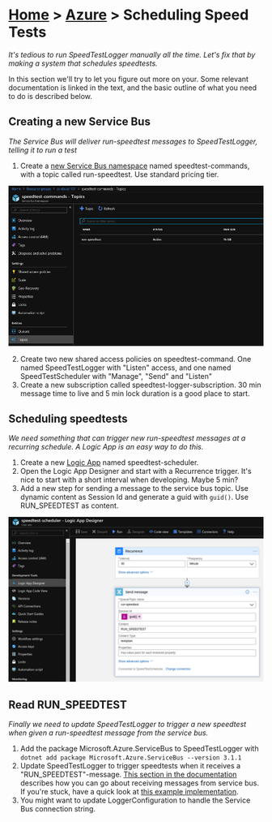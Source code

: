 [Home](../) > [Azure](index) > Scheduling Speed Tests
=====================================================
_It's tedious to run SpeedTestLogger manually all the time. Let's fix that by making a system that schedules speedtests._

In this section we'll try to let you figure out more on your. Some relevant documentation is linked in the text, and the basic outline of what you need to do is described below.

Creating a new Service Bus
--------------------------
_The Service Bus will deliver run-speedtest messages to SpeedTestLogger, telling it to run a test_

1. Create a [new Service Bus namespace](https://docs.microsoft.com/en-us/azure/service-bus-messaging/service-bus-dotnet-how-to-use-topics-subscriptions) named speedtest-commands, with a topic called run-speedtest. Use standard pricing tier.

![scheduling-speedtests-1](images/scheduling-speedtests-1.png)

2. Create two new shared access policies on speedtest-command. One named SpeedTestLogger with "Listen" access, and one named SpeedTestScheduler with "Manage", "Send" and "Listen"
3. Create a new subscription called speedtest-logger-subscription. 30 min message time to live and 5 min lock duration is a good place to start.

Scheduling speedtests
---------------------
_We need something that can trigger new run-speedtest messages at a recurring schedule. A Logic App is an easy way to do this._

1. Create a new [Logic App](https://docs.microsoft.com/en-us/azure/logic-apps/quickstart-create-first-logic-app-workflow) named speedtest-scheduler.
2. Open the Logic App Designer and start with a Recurrence trigger. It's nice to start with a short interval when developing. Maybe 5 min?
3. Add a new step for sending a message to the service bus topic. Use dynamic content as Session Id and generate a guid with `guid()`. Use RUN_SPEEDTEST as content.

![scheduling-speedtests-2](images/scheduling-speedtests-2.png)

Read RUN_SPEEDTEST
------------------
_Finally we need to update SpeedTestLogger to trigger a new speedtest when given a run-speedtest message from the service bus._

1. Add the package Microsoft.Azure.ServiceBus to SpeedTestLogger with `dotnet add package Microsoft.Azure.ServiceBus --version 3.1.1`
2. Update SpeedTestLogger to trigger speedtests when it receives a "RUN_SPEEDTEST"-message. [This section in the documentation](https://docs.microsoft.com/en-us/azure/service-bus-messaging/service-bus-dotnet-how-to-use-topics-subscriptions#5-receive-messages-from-the-subscription) describes how you can go about receiving messages from service bus. If you're stuck, have a quick look at [this example implementation](https://github.com/cx-cloud-101/az-speedtest-logger/blob/master/SpeedTestLogger/Program.cs).
3. You might want to update LoggerConfiguration to handle the Service Bus connection string.

